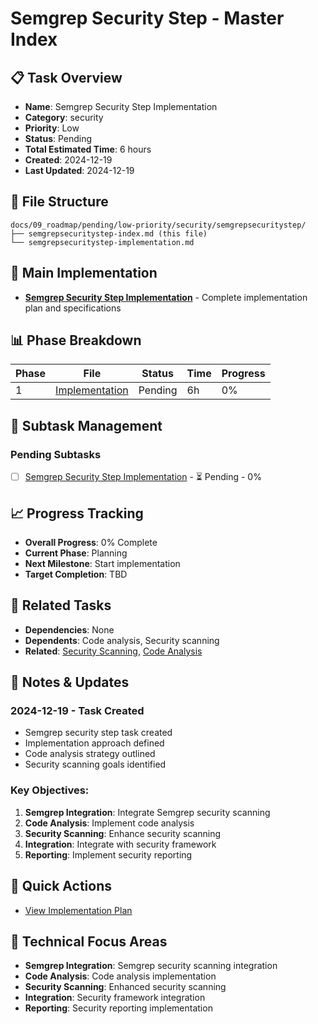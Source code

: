 # Semgrep Security Step - Master Index

## 📋 Task Overview
- **Name**: Semgrep Security Step Implementation
- **Category**: security
- **Priority**: Low
- **Status**: Pending
- **Total Estimated Time**: 6 hours
- **Created**: 2024-12-19
- **Last Updated**: 2024-12-19

## 📁 File Structure
```
docs/09_roadmap/pending/low-priority/security/semgrepsecuritystep/
├── semgrepsecuritystep-index.md (this file)
└── semgrepsecuritystep-implementation.md
```

## 🎯 Main Implementation
- **[Semgrep Security Step Implementation](./semgrepsecuritystep-implementation.md)** - Complete implementation plan and specifications

## 📊 Phase Breakdown
| Phase | File | Status | Time | Progress |
|-------|------|--------|------|----------|
| 1 | [Implementation](./semgrepsecuritystep-implementation.md) | Pending | 6h | 0% |

## 🔄 Subtask Management
### Pending Subtasks
- [ ] [Semgrep Security Step Implementation](./semgrepsecuritystep-implementation.md) - ⏳ Pending - 0%

## 📈 Progress Tracking
- **Overall Progress**: 0% Complete
- **Current Phase**: Planning
- **Next Milestone**: Start implementation
- **Target Completion**: TBD

## 🔗 Related Tasks
- **Dependencies**: None
- **Dependents**: Code analysis, Security scanning
- **Related**: [Security Scanning](../security-scanning/), [Code Analysis](../code-analysis/)

## 📝 Notes & Updates
### 2024-12-19 - Task Created
- Semgrep security step task created
- Implementation approach defined
- Code analysis strategy outlined
- Security scanning goals identified

### Key Objectives:
1. **Semgrep Integration**: Integrate Semgrep security scanning
2. **Code Analysis**: Implement code analysis
3. **Security Scanning**: Enhance security scanning
4. **Integration**: Integrate with security framework
5. **Reporting**: Implement security reporting

## 🚀 Quick Actions
- [View Implementation Plan](./semgrepsecuritystep-implementation.md)

## 🎯 Technical Focus Areas
- **Semgrep Integration**: Semgrep security scanning integration
- **Code Analysis**: Code analysis implementation
- **Security Scanning**: Enhanced security scanning
- **Integration**: Security framework integration
- **Reporting**: Security reporting implementation

